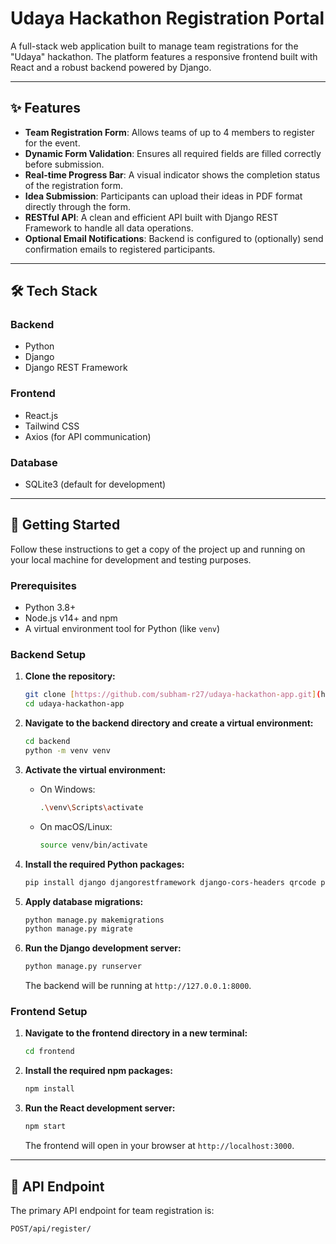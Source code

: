 # Udaya Hackathon Registration Portal

A full-stack web application built to manage team registrations for the "Udaya" hackathon. The platform features a responsive frontend built with React and a robust backend powered by Django.

---

## ✨ Features

-   **Team Registration Form**: Allows teams of up to 4 members to register for the event.
-   **Dynamic Form Validation**: Ensures all required fields are filled correctly before submission.
-   **Real-time Progress Bar**: A visual indicator shows the completion status of the registration form.
-   **Idea Submission**: Participants can upload their ideas in PDF format directly through the form.
-   **RESTful API**: A clean and efficient API built with Django REST Framework to handle all data operations.
-   **Optional Email Notifications**: Backend is configured to (optionally) send confirmation emails to registered participants.

---

## 🛠️ Tech Stack

### Backend
-   Python
-   Django
-   Django REST Framework

### Frontend
-   React.js
-   Tailwind CSS
-   Axios (for API communication)

### Database
-   SQLite3 (default for development)

---

## 🚀 Getting Started

Follow these instructions to get a copy of the project up and running on your local machine for development and testing purposes.

### Prerequisites

-   Python 3.8+
-   Node.js v14+ and npm
-   A virtual environment tool for Python (like `venv`)

### Backend Setup

1.  **Clone the repository:**
    ```bash
    git clone [https://github.com/subham-r27/udaya-hackathon-app.git](https://github.com/subham-r27/udaya-hackathon-app.git)
    cd udaya-hackathon-app
    ```

2.  **Navigate to the backend directory and create a virtual environment:**
    ```bash
    cd backend
    python -m venv venv
    ```

3.  **Activate the virtual environment:**
    -   On Windows:
        ```bash
        .\venv\Scripts\activate
        ```
    -   On macOS/Linux:
        ```bash
        source venv/bin/activate
        ```

4.  **Install the required Python packages:**
    ```bash
    pip install django djangorestframework django-cors-headers qrcode pillow
    ```

5.  **Apply database migrations:**
    ```bash
    python manage.py makemigrations
    python manage.py migrate
    ```

6.  **Run the Django development server:**
    ```bash
    python manage.py runserver
    ```
    The backend will be running at `http://127.0.0.1:8000`.

### Frontend Setup

1.  **Navigate to the frontend directory in a new terminal:**
    ```bash
    cd frontend
    ```

2.  **Install the required npm packages:**
    ```bash
    npm install
    ```

3.  **Run the React development server:**
    ```bash
    npm start
    ```
    The frontend will open in your browser at `http://localhost:3000`.

---

## 📝 API Endpoint

The primary API endpoint for team registration is:

```http
POST/api/register/
